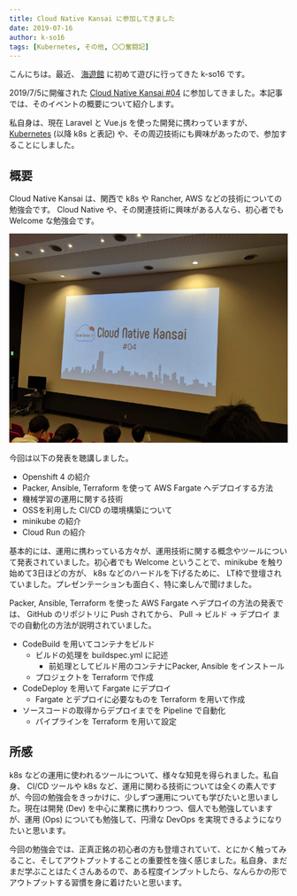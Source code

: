 ```yaml
---
title: Cloud Native Kansai に参加してきました
date: 2019-07-16
author: k-so16
tags: [Kubernetes, その他, 〇〇奮闘記]
---
```


こんにちは。最近、 [海遊館](https://www.kaiyukan.com/) に初めて遊びに行ってきた k-so16 です。

2019/7/5に開催された [Cloud Native Kansai #04](https://cnjp.connpass.com/event/132102/) に参加してきました。本記事では、そのイベントの概要について紹介します。

私自身は、現在 Laravel と Vue.js を使った開発に携わっていますが、 [Kubernetes](https://kubernetes.io/ja/) (以降 k8s と表記) や、その周辺技術にも興味があったので、参加することにしました。


## 概要
Cloud Native Kansai は、関西で k8s や Rancher, AWS などの技術についての勉強会です。 Cloud Native や、その関連技術に興味がある人なら、初心者でも Welcome な勉強会です。

![](images/cloud-native-kansai-4th-1.jpg "Cloud Native Kansai #04 のオープニング")

今回は以下の発表を聴講しました。

- Openshift 4 の紹介
- Packer, Ansible, Terraform を使って AWS Fargate へデプロイする方法
- 機械学習の運用に関する技術
- OSSを利用した CI/CD の環境構築について
- minikube の紹介
- Cloud Run の紹介

基本的には、運用に携わっている方々が、運用技術に関する概念やツールについて発表されていました。初心者でも Welcome ということで、minikube を触り始めて3日ほどの方が、 k8s などのハードルを下げるために、 LT枠で登壇されていました。プレゼンテーションも面白く、特に楽しんで聞けました。

Packer, Ansible, Terraform を使った AWS Fargate へデプロイの方法の発表では、 GitHub のリポジトリに Push されてから、 Pull → ビルド → デプロイ までの自動化の方法が説明されていました。

- CodeBuild を用いてコンテナをビルド
    - ビルドの処理を buildspec.yml に記述
        - 前処理としてビルド用のコンテナにPacker, Ansible をインストール
    - プロジェクトを Terraform で作成
- CodeDeploy を用いて Fargate にデプロイ
    - Fargate とデプロイに必要なものを Terraform を用いて作成
- ソースコードの取得からデプロイまでを Pipeline で自動化
    - パイプラインを Terraform を用いて設定


## 所感
k8s などの運用に使われるツールについて、様々な知見を得られました。私自身、 CI/CD ツールや k8s など、運用に関わる技術については全くの素人ですが、今回の勉強会をきっかけに、少しずつ運用についても学びたいと思いました。現在は開発 (Dev) を中心に業務に携わりつつ、個人でも勉強していますが、運用 (Ops) についても勉強して、円滑な DevOps を実現できるようになりたいと思います。

今回の勉強会では、正真正銘の初心者の方も登壇されていて、とにかく触ってみること、そしてアウトプットすることの重要性を強く感じました。私自身、まだまだ学ぶことはたくさんあるので、ある程度インプットしたら、なんらかの形でアウトプットする習慣を身に着けたいと思います。